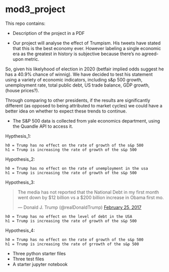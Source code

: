 # mod3_project

This repo contains:
* Description of the project in a PDF
- Our project will analyse the effect of Trumpism. His tweets have stated that this is the best economy ever. However labeling a single economic era as the greatest in history is subjective because there’s no agreed-upon metric. 

So, given his likelyhood of election in 2020 (betfair implied odds suggest he has a 40.9% chance of winnig). We have decided to test his statement using a variety of economic indicators, including s&p 500 growth, unemployment rate, total public debt, US trade balance, GDP growth, (house prices?).

Through comparing to other presidents, if the results are significantly different (as opposed to being attributed to market cycles) we could have a better idea on whether to expect these trends to continue.
- The S&P 500 data is collected from yale economics department, using the Quandle API to access it.

Hypthesis_1:
    
    h0 = Trump has no effect on the rate of growth of the s&p 500
    h1 = Trump is increasing the rate of growth of the s&p 500
    
Hypothesis_2:

    h0 = Trump has no effect on the rate of unemployment in the usa
    h1 = Trump is increasing the rate of growth of the s&p 500

Hypothesis_3:

<blockquote class="twitter-tweet" data-lang="en"><p lang="en" dir="ltr">The media has not reported that the National Debt in my first month went down by $12 billion vs a $200 billion increase in Obama first mo.</p>&mdash; Donald J. Trump (@realDonaldTrump) <a href="https://twitter.com/realDonaldTrump/status/835479283699224576?ref_src=twsrc%5Etfw">February 25, 2017</a></blockquote>



    h0 = Trump has no effect on the level of debt in the USA
    h1 = Trump is increasing the rate of growth of the s&p 500

Hypothesis_4:

    h0 = Trump has no effect on the rate of growth of the s&p 500
    h1 = Trump is increasing the rate of grrowth of the s&p 500




* Three python starter files
* Three test files
* A starter jupyter notebook